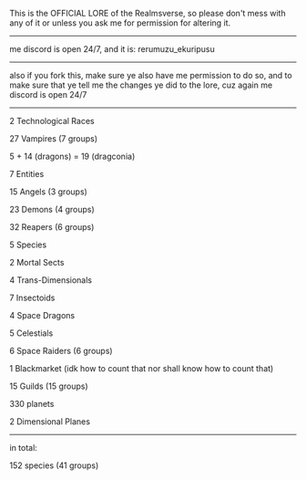 This is the OFFICIAL LORE of the Realmsverse, so please don't mess with any of it or unless you ask me for permission for altering it.
***
me discord is open 24/7, and it is: rerumuzu_ekuripusu
***
also if you fork this, make sure ye also have me permission to do so, and to make sure that ye tell me the changes ye did to the lore, cuz again me discord is open 24/7

***
2 Technological Races

27 Vampires (7 groups)

5 + 14 (dragons) = 19 (dragconia)

7 Entities

15 Angels (3 groups)

23 Demons (4 groups)

32 Reapers (6 groups)

5 Species

2 Mortal Sects

4 Trans-Dimensionals

7 Insectoids

4 Space Dragons

5 Celestials

6 Space Raiders (6 groups)

1 Blackmarket (idk how to count that nor shall know how to count that)

15 Guilds (15 groups)

330 planets

2 Dimensional Planes

***

in total:


152 species (41 groups)
